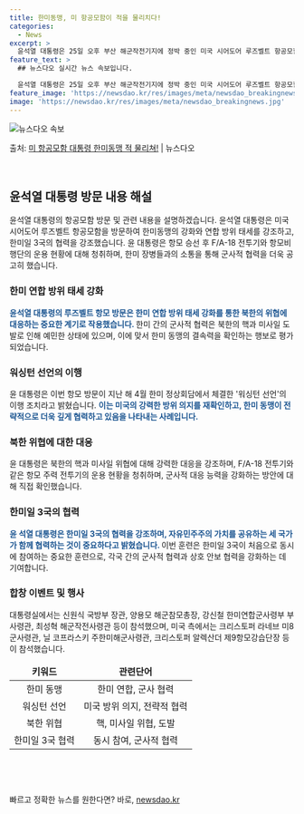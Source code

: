 ```yaml
---
title: 한미동맹, 미 항공모함이 적을 물리치다!
categories:
  - News
excerpt: >
  윤석열 대통령은 25일 오후 부산 해군작전기지에 정박 중인 미국 시어도어 루즈벨트 항공모함을 방문해 북한의 …
feature_text: >
  ## 뉴스다오 실시간 뉴스 속보입니다.

  윤석열 대통령은 25일 오후 부산 해군작전기지에 정박 중인 미국 시어도어 루즈벨트 항공모함을 방문해 북한의 …
feature_image: 'https://newsdao.kr/res/images/meta/newsdao_breakingnews.jpg'
image: 'https://newsdao.kr/res/images/meta/newsdao_breakingnews.jpg'
---
```


![뉴스다오 속보](https://newsdao.kr/res/images/meta/newsdao_breakingnews.jpg)

<p>출처: <a href="https://newsdao.kr/4426" rel="dofollow">미 항공모함 대통령 한미동맹 적 물리쳐!</a> | 뉴스다오</p>

<p data-ke-size="size16">&nbsp;</p>
<h2 data-ke-size="size26">윤석열 대통령 방문 내용 해설</h2>
<p data-ke-size="size16">윤석열 대통령의 항공모함 방문 및 관련 내용을 설명하겠습니다. 윤석열 대통령은 미국 시어도어 루즈벨트 항공모함을 방문하여 한미동맹의 강화와 연합 방위 태세를 강조하고, 한미일 3국의 협력을 강조했습니다. 윤 대통령은 항모 승선 후 F/A-18 전투기와 항모비행단의 운용 현황에 대해 청취하며, 한미 장병들과의 소통을 통해 군사적 협력을 더욱 공고히 했습니다. </p>

<h3>한미 연합 방위 태세 강화</h3>
<p data-ke-size="size16"><b><span style="color: #1a5490;">윤석열 대통령의 루즈벨트 항모 방문은 한미 연합 방위 태세 강화를 통한 북한의 위협에 대응하는 중요한 계기로 작용했습니다. </span></b>한미 간의 군사적 협력은 북한의 핵과 미사일 도발로 인해 예민한 상태에 있으며, 이에 맞서 한미 동맹의 결속력을 확인하는 행보로 평가되었습니다. </p>

<h3>워싱턴 선언의 이행</h3>
<p data-ke-size="size16">윤 대통령은 이번 항모 방문이 지난 해 4월 한미 정상회담에서 체결한 '워싱턴 선언'의 이행 조치라고 밝혔습니다. <b><span style="color: #1a5490;">이는 미국의 강력한 방위 의지를 재확인하고, 한미 동맹이 전략적으로 더욱 깊게 협력하고 있음을 나타내는 사례입니다. </span></b> </p>

<h3>북한 위협에 대한 대응</h3>
<p data-ke-size="size16">윤 대통령은 북한의 핵과 미사일 위협에 대해 강력한 대응을 강조하며, F/A-18 전투기와 같은 항모 주력 전투기의 운용 현황을 청취하며, 군사적 대응 능력을 강화하는 방안에 대해 직접 확인했습니다. </p>

<h3>한미일 3국의 협력</h3>
<p data-ke-size="size16"><b><span style="color: #1a5490;">윤 석열 대통령은 한미일 3국의 협력을 강조하며, 자유민주주의 가치를 공유하는 세 국가가 함께 협력하는 것이 중요하다고 밝혔습니다. </span></b>이번 훈련은 한미일 3국이 처음으로 동시에 참여하는 중요한 훈련으로, 각국 간의 군사적 협력과 상호 안보 협력을 강화하는 데 기여합니다. </p>

<h3>합창 이벤트 및 행사</h3>
<p data-ke-size="size16">대통령실에서는 신원식 국방부 장관, 양용모 해군참모총장, 강신철 한미연합군사령부 부사령관, 최성혁 해군작전사령관 등이 참석했으며, 미국 측에서는 크리스토퍼 라네브 미8군사령관, 닐 코프라스키 주한미해군사령관, 크리스토퍼 알렉산더 제9항모강습단장 등이 참석했습니다. </p>
<table>
<thead>
<tr>
<td style="text-align: center; height: 17px;"><b>키워드</b></td>
<td style="text-align: center; height: 17px;"><b>관련단어</b></td>
</tr>
</thead>
<tbody>
<tr>
<td style="text-align: center; height: 17px;">한미 동맹</td>
<td style="text-align: center; height: 17px;">한미 연합, 군사 협력</td>
</tr>
<tr>
<td style="text-align: center; height: 17px;">워싱턴 선언</td>
<td style="text-align: center; height: 17px;">미국 방위 의지, 전략적 협력</tr>
<tr>
<td style="text-align: center; height: 17px;">북한 위협</td>
<td style="text-align: center; height: 17px;">핵, 미사일 위협, 도발</td>
</tr>
<tr>
<td style="text-align: center; height: 17px;">한미일 3국 협력</td>
<td style="text-align: center; height: 17px;">동시 참여, 군사적 협력</td>
</tr>
</tbody>
</table>
<p data-ke-size="size16">&nbsp;</p>
<p data-ke-size="size16">&nbsp;</p> 

빠르고 정확한 뉴스를 원한다면? 바로, <a href="https://newsdao.kr" rel="dofollow">newsdao.kr</a>



